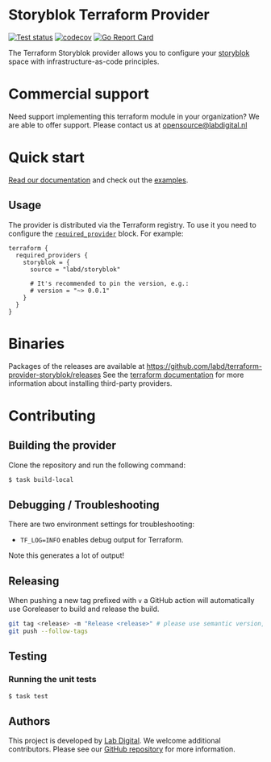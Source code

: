 # Storyblok Terraform Provider

[![Test status](https://github.com/labd/terraform-provider-storyblok/workflows/Run%20Tests/badge.svg)](https://github.com/labd/terraform-provider-storyblok/actions?query=workflow%3A%22Run+Tests%22)
[![codecov](https://codecov.io/gh/LabD/terraform-provider-storyblok/branch/master/graph/badge.svg)](https://codecov.io/gh/LabD/terraform-provider-storyblok)
[![Go Report Card](https://goreportcard.com/badge/github.com/labd/terraform-provider-storyblok)](https://goreportcard.com/report/github.com/labd/terraform-provider-storyblok)


The Terraform Storyblok provider allows you to configure your
[storyblok](https://storyblok.com/) space with infrastructure-as-code
principles.

# Commercial support

Need support implementing this terraform module in your organization? We are
able to offer support. Please contact us at opensource@labdigital.nl

# Quick start

[Read our documentation](https://registry.terraform.io/providers/labd/storyblok/latest/docs)
and check out the [examples](https://registry.terraform.io/providers/labd/storyblok/latest/docs/guides/examples).


## Usage

The provider is distributed via the Terraform registry. To use it you need to configure the [`required_provider`](https://www.terraform.io/language/providers/requirements#requiring-providers) block. For example:

```hcl
terraform {
  required_providers {
    storyblok = {
      source = "labd/storyblok"

      # It's recommended to pin the version, e.g.:
      # version = "~> 0.0.1"
    }
  }
}
```

# Binaries

Packages of the releases are available at
https://github.com/labd/terraform-provider-storyblok/releases See the
[terraform documentation](https://www.terraform.io/docs/configuration/providers.html#third-party-plugins)
for more information about installing third-party providers.

# Contributing

## Building the provider

Clone the repository and run the following command:

```sh
$ task build-local
```


## Debugging / Troubleshooting

There are two environment settings for troubleshooting:

- `TF_LOG=INFO` enables debug output for Terraform.

Note this generates a lot of output!

## Releasing

When pushing a new tag prefixed with `v` a GitHub action will automatically
use Goreleaser to build and release the build.

```sh
git tag <release> -m "Release <release>" # please use semantic version, so always vX.Y.Z
git push --follow-tags
```

## Testing

### Running the unit tests

```sh
$ task test
```


## Authors

This project is developed by [Lab Digital](https://www.labdigital.nl). We
welcome additional contributors. Please see our
[GitHub repository](https://github.com/labd/terraform-provider-storyblok)
for more information.
